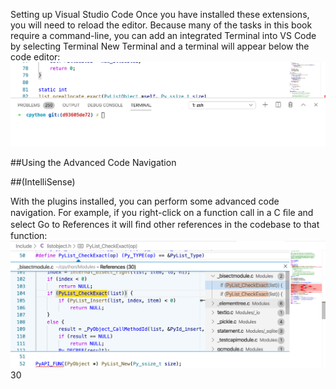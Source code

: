 Setting up Visual Studio Code Once you have installed these extensions, you will need to reload the editor. Because many of the tasks in this book require a command-line, you can add an integrated Terminal into VS Code by selecting   Terminal New Terminal  and a terminal will appear below the code editor: 
![page_30_4](images/page_30_4.jpeg)
 
##Using the Advanced Code Navigation 

 
##(IntelliSense) 

 With the plugins installed, you can perform some advanced code navigation. For example, if you right-click on a function call in a C ﬁle and select Go to References  it will ﬁnd other references in the codebase to that function: 
![page_30_8](images/page_30_8.jpeg)
 30